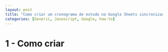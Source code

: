 ```yaml
---
layout: post
title: "Como criar um cronograma de estudo no Google Sheets sincronizado com o Google Calendar"
categories: [Generic, Javascript, Google, how-to]
---
```


# 1 - Como criar 